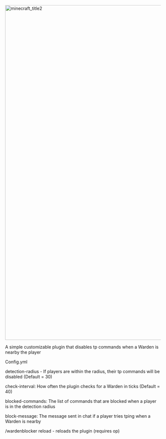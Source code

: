 
<img width="1920" height="1080" alt="minecraft_title2" src="https://github.com/user-attachments/assets/bc06a533-b768-4674-ba9b-a544d8a8298b" />

A simple customizable plugin that disables tp commands when a Warden is nearby the player

Config.yml

detection-radius - If players are within the radius, their tp commands will be disabled (Default = 30)

check-interval: How often the plugin checks for a Warden in ticks (Default = 40)

blocked-commands: The list of commands that are blocked when a player is in the detection radius

block-message: The message sent in chat if a player tries tping when a Warden is nearby

/wardenblocker reload - reloads the plugin (requires op)
